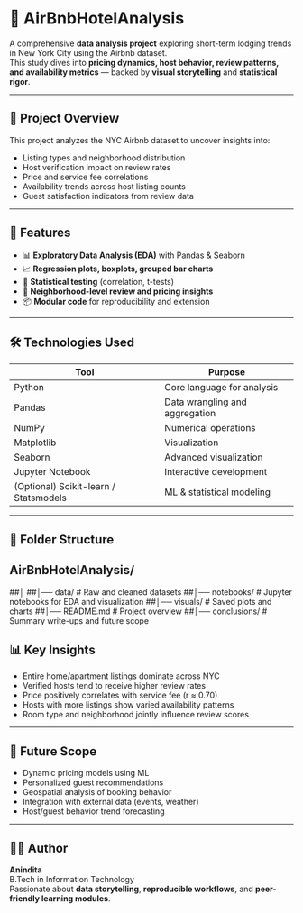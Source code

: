 # 🏨 AirBnbHotelAnalysis

A comprehensive **data analysis project** exploring short-term lodging trends in New York City using the Airbnb dataset.  
This study dives into **pricing dynamics, host behavior, review patterns, and availability metrics** — backed by **visual storytelling** and **statistical rigor**.

---

## 📌 Project Overview
This project analyzes the NYC Airbnb dataset to uncover insights into:

- Listing types and neighborhood distribution  
- Host verification impact on review rates  
- Price and service fee correlations  
- Availability trends across host listing counts  
- Guest satisfaction indicators from review data  

---

## 🚀 Features
- 📊 **Exploratory Data Analysis (EDA)** with Pandas & Seaborn  
- 📈 **Regression plots, boxplots, grouped bar charts**  
- 🧮 **Statistical testing** (correlation, t-tests)  
- 📍 **Neighborhood-level review and pricing insights**  
- 📦 **Modular code** for reproducibility and extension  

---

## 🛠️ Technologies Used
| Tool            | Purpose                              |
|-----------------|--------------------------------------|
| Python          | Core language for analysis           |
| Pandas          | Data wrangling and aggregation       |
| NumPy           | Numerical operations                 |
| Matplotlib      | Visualization                        |
| Seaborn         | Advanced visualization               |
| Jupyter Notebook| Interactive development              |
| (Optional) Scikit-learn / Statsmodels | ML & statistical modeling |

---

## 📁 Folder Structure
## AirBnbHotelAnalysis/
##│
##│── data/ # Raw and cleaned datasets
##│── notebooks/ # Jupyter notebooks for EDA and visualization
##│── visuals/ # Saved plots and charts
##│── README.md # Project overview
##│── conclusions/ # Summary write-ups and future scope

## 📊 Key Insights
- Entire home/apartment listings dominate across NYC  
- Verified hosts tend to receive higher review rates  
- Price positively correlates with service fee (r ≈ 0.70)  
- Hosts with more listings show varied availability patterns  
- Room type and neighborhood jointly influence review scores  

---

## 🔮 Future Scope
- Dynamic pricing models using ML  
- Personalized guest recommendations  
- Geospatial analysis of booking behavior  
- Integration with external data (events, weather)  
- Host/guest behavior trend forecasting  

---

## 🙋‍♀️ Author
**Anindita**  
B.Tech in Information Technology  
Passionate about **data storytelling**, **reproducible workflows**, and **peer-friendly learning modules**.
